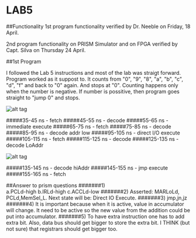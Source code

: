 LAB5
====
##Functionality
1st program functionality verified by Dr. Neeble on Friday, 18 April.

2nd program functionality on PRISM Simulator and on FPGA verified by Capt. Silva on Thursday 24 April. 


##1st Program

I followed the Lab 5 instructions and most of the lab was straigt forward. 
Program worked as it suppost to. It counts from "0", "9", "8", "a", "b", "c", "d", "f" and back to "0" again. And stops at "0". Counting happens only when the number is negative. If number is possitive, then program goes straight to "jump 0" and stops. 

![alt tag](http://s13.postimg.org/kmrmg8j6f/image.jpg)

#####35-45 ns - fetch
#####45-55 ns - decode
#####55-65 ns - immediate execute
#####65-75 ns - fetch
#####75-85 ns - decode
#####85-95 ns - decode addr low
#####95-105 ns - direct I/O execute
#####105-115 ns - fetch
#####115-125 ns - decode
#####125-135 ns - decode LoAddr


![alt tag](http://s29.postimg.org/zf1p7jdev/image.jpg)

#####135-145 ns - decode hiAddr
#####145-155 ns - jmp execute
#####155-165 ns - fetch


##Answer to prism questions
#######1)   
            a.PCLd-high
            b.IRLd-high
            c.ACCLd-low
#######2) 
            Asserted: MARLoLd, PCLd,MemSel_L. 
            Next state will be: Direct IO Execute.
#######3) jmp,jn,jz
#######4) It is important because when it is active, value in accumulator will change. It need to be active so the new value from the addition could be put into accumulator.
#######5) To have extra instruction one has to add extra bit. Also, data bus should get bigger to store the extra bit. I THINK (but not sure) that registrars should get bigger too.
